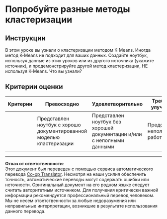 <!--
CO_OP_TRANSLATOR_METADATA:
{
  "original_hash": "b8e17eff34ad1680eba2a5d3cf9ffc41",
  "translation_date": "2025-08-29T21:07:26+00:00",
  "source_file": "5-Clustering/2-K-Means/assignment.md",
  "language_code": "ru"
}
-->
# Попробуйте разные методы кластеризации

## Инструкции

В этом уроке вы узнали о кластеризации методом K-Means. Иногда метод K-Means не подходит для ваших данных. Создайте ноутбук, используя данные из этих уроков или из другого источника (укажите источник), и продемонстрируйте другой метод кластеризации, НЕ используя K-Means. Что вы узнали?

## Критерии оценки

| Критерии | Превосходно                                                    | Удовлетворительно                                                   | Требуется улучшение          |
| -------- | -------------------------------------------------------------- | ------------------------------------------------------------------- | ---------------------------- |
|          | Представлен ноутбук с хорошо документированной моделью кластеризации | Представлен ноутбук без хорошей документации и/или с неполными данными | Представлена неполная работа |

---

**Отказ от ответственности**:  
Этот документ был переведен с помощью сервиса автоматического перевода [Co-op Translator](https://github.com/Azure/co-op-translator). Несмотря на наши усилия обеспечить точность, автоматические переводы могут содержать ошибки или неточности. Оригинальный документ на его родном языке следует считать авторитетным источником. Для получения критически важной информации рекомендуется профессиональный перевод человеком. Мы не несем ответственности за любые недоразумения или неправильные интерпретации, возникшие в результате использования данного перевода.